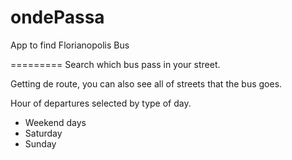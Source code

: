 ondePassa
=========

App to find Florianopolis Bus

=========
Search which bus pass in your street.

Getting de route, you can also see all of streets that the bus goes.

Hour of departures selected by type of day.
- Weekend days
- Saturday
- Sunday


